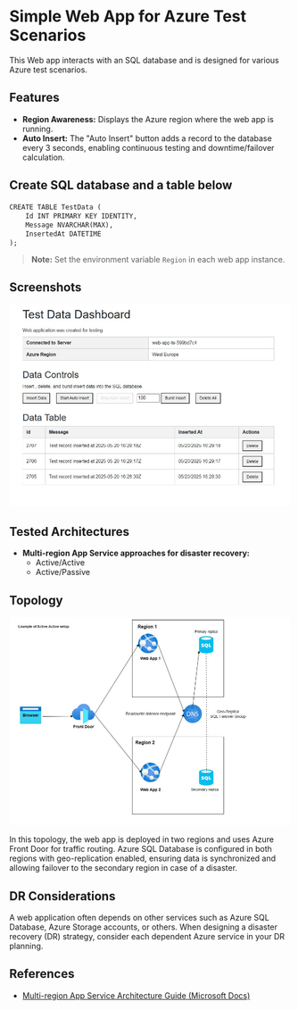 ﻿# Simple Web App for Azure Test Scenarios

This Web app interacts with an SQL database and is designed for various Azure test scenarios.

## Features

- **Region Awareness:** Displays the Azure region where the web app is running.
- **Auto Insert:** The "Auto Insert" button adds a record to the database every 3 seconds, enabling continuous testing and downtime/failover calculation.

## Create SQL database and a table below

    CREATE TABLE TestData (
        Id INT PRIMARY KEY IDENTITY,
        Message NVARCHAR(MAX),
        InsertedAt DATETIME
    );

> **Note:** Set the environment variable `Region` in each web app instance.

## Screenshots

![Web App Screenshot](images/TestWebApp.jpg)

## Tested Architectures

- **Multi-region App Service approaches for disaster recovery:**
  - Active/Active
  - Active/Passive

## Topology

![Web App Topology](images/WebAppTopology.jpg)

In this topology, the web app is deployed in two regions and uses Azure Front Door for traffic routing. Azure SQL Database is configured in both regions with geo-replication enabled, ensuring data is synchronized and allowing failover to the secondary region in case of a disaster.

## DR Considerations

A web application often depends on other services such as Azure SQL Database, Azure Storage accounts, or others. When designing a disaster recovery (DR) strategy, consider each dependent Azure service in your DR planning.

## References

- [Multi-region App Service Architecture Guide (Microsoft Docs)](https://learn.microsoft.com/en-us/azure/architecture/web-apps/guides/multi-region-app-service/multi-region-app-service?tabs=paired-regions)
